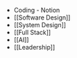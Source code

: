 - Coding - Notion
- [[Software Design]]
- [[System Design]]
- [[Full Stack]]
- [[AI]]
- [[Leadership]]